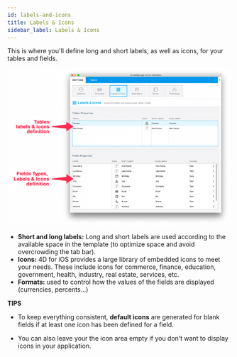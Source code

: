 ```yaml
---
id: labels-and-icons
title: Labels & Icons
sidebar_label: Labels & Icons
---
```


This is where you'll define long and short labels, as well as icons, for your tables and fields.

![Labels & Icons section](assets/project-editor/Labels-icons-section-4D-for-iOS.png)


* **Short and long labels:** Long and short labels are used according to the available space in the template (to optimize space and avoid overcrowding the tab bar).
* **Icons:** 4D for iOS provides a large library of embedded icons to meet your needs. These include icons for commerce, finance, education, government, health, industry, real estate, services, etc.
* **Formats:** used to control how the values of the fields are displayed (currencies, percents...)

<div markdown="1" class = "tips">

**TIPS**

* To keep everything consistent, **default icons** are generated for blank fields if at least one icon has been defined for a field. 

* You can also leave your the icon area empty if you don’t want to display icons in your application.
</div>
